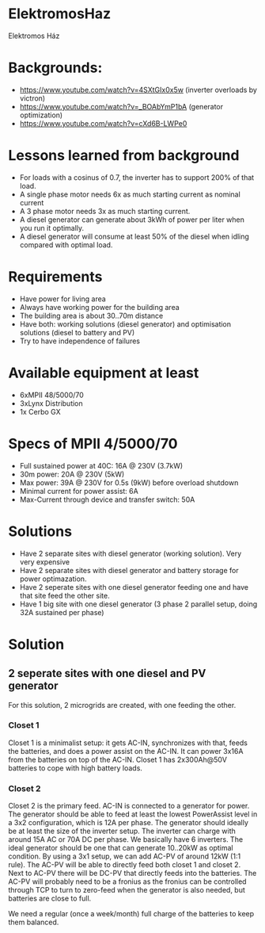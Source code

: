 # ElektromosHaz
Elektromos Ház
# Backgrounds:
* https://www.youtube.com/watch?v=4SXtGIx0x5w (inverter overloads by victron)
* https://www.youtube.com/watch?v=_BOAbYmP1bA (generator optimization)
* https://www.youtube.com/watch?v=cXd6B-LWPe0

# Lessons learned from background
* For loads with a cosinus of 0.7, the inverter has to support 200% of that load.
* A single phase motor needs 6x as much starting current as nominal current
* A 3 phase motor needs 3x as much starting current.
* A diesel generator can generate about 3kWh of power per liter when you run it optimally.
* A diesel generator will consume at least 50% of the diesel when idling compared with optimal load.

# Requirements
* Have power for living area
* Always have working power for the building area
* The building area is about 30..70m distance
* Have both: working solutions (diesel generator) and optimisation solutions (diesel to battery and PV)
* Try to have independence of failures

# Available equipment at least
* 6xMPII 48/5000/70
* 3xLynx Distribution
* 1x Cerbo GX

# Specs of MPII 4/5000/70
* Full sustained power at 40C: 16A @ 230V (3.7kW)
* 30m power: 20A @ 230V (5kW)
* Max power: 39A @ 230V for 0.5s (9kW) before overload shutdown
* Minimal current for power assist: 6A
* Max-Current through device and transfer switch: 50A


# Solutions
* Have 2 separate sites with diesel generator (working solution). Very very expensive
* Have 2 separate sites with diesel generator and battery storage for power optimazation.
* Have 2 seperate sites with one diesel generator feeding one and have that site feed the other site.
* Have 1 big site with one diesel generator (3 phase 2 parallel setup, doing 32A sustained per phase)

# Solution
## 2 seperate sites with one diesel and PV generator
For this solution, 2 microgrids are created, with one feeding the other.
### Closet 1
Closet 1 is a minimalist setup: it gets AC-IN, synchronizes with that, feeds the batteries, and does a power assist on the AC-IN.
It can power 3x16A from the batteries on top of the AC-IN.
Closet 1 has 2x300Ah@50V batteries to cope with high battery loads.

### Closet 2
Closet 2 is the primary feed.
AC-IN is connected to a generator for power. The generator should be able to feed at least the lowest PowerAssist level in a 3x2 configuration, which is 12A per phase.
The generator should ideally be at least the size of the inverter setup.
The inverter can charge with around 15A AC or 70A DC per phase. We basically have 6 inverters.
The ideal generator should be one that can generate 10..20kW as optimal condition.
By using a 3x1 setup, we can add AC-PV of around 12kW (1:1 rule).
The AC-PV will be able to directly feed both closet 1 and closet 2.
Next to AC-PV there will be DC-PV that directly feeds into the batteries.
The AC-PV will probably need to be a fronius as the fronius can be controlled through TCP to turn to zero-feed when the generator is also needed, but batteries are close to full.

We need a regular (once a week/month) full charge of the batteries to keep them balanced.

